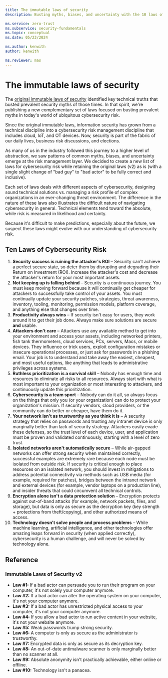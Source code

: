```yaml
---
title: The immutable laws of security
description: Busting myths, biases, and uncertainty with the 10 laws of cybersecurity.

ms.service: zero-trust
ms.subservice: security-fundamentals
ms.topic: conceptual
ms.date: 05/23/2024

ms.author: kenwith
author: kenwith

ms.reviewer: mas
---
```

# The immutable laws of security

The [original immutable laws of security](#immutable-laws-of-security-v2) identified key technical truths that busted prevalent security myths of those times. In that spirit, we're publishing a new complementary set of laws focused on busting prevalent myths in today's world of ubiquitous cybersecurity risk.

Since the original immutable laws, information security has grown from a technical discipline into a cybersecurity risk management discipline that includes cloud, IoT, and OT devices. Now, security is part of the fabric of our daily lives, business risk discussions, and elections.

As many of us in the industry followed this journey to a higher level of abstraction, we saw patterns of common myths, biases, and uncertainty emerge at the risk management layer. We decided to create a new list of laws for cybersecurity risk while retaining the original laws (v2) as is (with a single slight change of "bad guy" to "bad actor" to be fully correct and inclusive).

Each set of laws deals with different aspects of cybersecurity, designing sound technical solutions vs. managing a risk profile of complex organizations in an ever-changing threat environment. The difference in the nature of these laws also illustrates the difficult nature of navigating cybersecurity in general. Technical elements tend toward the absolute, while risk is measured in likelihood and certainty.

Because it's difficult to make predictions, especially about the future, we suspect these laws might evolve with our understanding of cybersecurity risk.

## Ten Laws of Cybersecurity Risk

1. **Security success is ruining the attacker's ROI** – Security can't achieve a perfect secure state, so deter them by disrupting and degrading their Return on Investment (ROI). Increase the attacker's cost and decrease the attacker's return for your most important assets.
1. **Not keeping up is falling behind** – Security is a continuous journey. You must keep moving forward because it will continually get cheaper for attackers to successfully take control of your assets. You must continually update your security patches, strategies, threat awareness, inventory, tooling,  monitoring, permission models, platform coverage, and anything else that changes over time.
1. **Productivity always wins** – If security isn't easy for users, they work around it to get their job done. Always make sure solutions are secure **and** usable.
1. **Attackers don't care** – Attackers use any available method to get into your environment and access your assets, including networked printers, fish tank thermometers, cloud services, PCs, servers, Macs, or mobile devices. They influence or trick users, exploit configuration mistakes or insecure operational processes, or just ask for passwords in a phishing email. Your job is to understand and take away the easiest, cheapest, and most useful options, like anything that leads to administrative privileges across systems.
1. **Ruthless prioritization is a survival skill** – Nobody has enough time and resources to eliminate all risks to all resources. Always start with what is most important to your organization or most interesting to attackers, and continuously update this prioritization.
1. **Cybersecurity is a team sport** – Nobody can do it all, so always focus on the things that only you (or your organization) can do to protect your organization's mission. If security vendors, cloud providers, or the community can do better or cheaper, have them do it.
1. **Your network isn't as trustworthy as you think it is** – A security strategy that relies on passwords and trusting any intranet device is only marginally better than lack of security strategy. Attackers easily evade these defenses, so the trust level of each device, user, and application must be proven and validated continuously, starting with a level of zero trust.
1. **Isolated networks aren't automatically secure** – While air-gapped networks can offer strong security when maintained correctly, successful examples are extremely rare because each node must be isolated from outside risk. If security is critical enough to place resources on an isolated network, you should invest in mitigations to address potential connectivity via methods such as USB media (for example, required for patches), bridges between the intranet network and external devices (for example, vendor laptops on a production line), and insider threats that could circumvent all technical controls.
1. **Encryption alone isn't a data protection solution** – Encryption protects against out-of-band attacks (for example, network packets, files, and storage), but data is only as secure as the decryption key (key strength + protections from theft/copying), and other authorized means of access.
1. **Technology doesn't solve people and process problems** – While machine learning, artificial intelligence, and other technologies offer amazing leaps forward in security (when applied correctly), cybersecurity is a human challenge, and will never be solved by technology alone.

## Reference

### Immutable Laws of Security v2

- **Law #1:** If a bad actor can persuade you to run their program on your computer, it's not solely your computer anymore.
- **Law #2:** If a bad actor can alter the operating system on your computer, it's not your computer anymore.
- **Law #3:** If a bad actor has unrestricted physical access to your computer, it's not your computer anymore.
- **Law #4:** If you allow a bad actor to run active content in your website, it's not your website anymore.
- **Law #5:** Weak passwords trump strong security.
- **Law #6:** A computer is only as secure as the administrator is trustworthy.
- **Law #7:** Encrypted data is only as secure as its decryption key.
- **Law #8:** An out-of-date antimalware scanner is only marginally better than no scanner at all.
- **Law #9:** Absolute anonymity isn't practically achievable, either online or offline.
- **Law #10:** Technology isn't a panacea.
